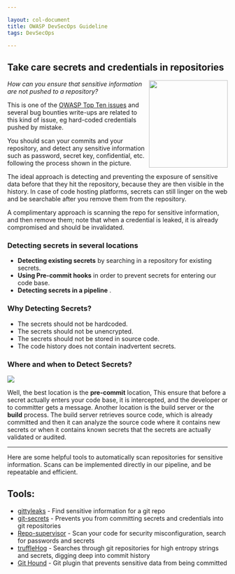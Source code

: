 ```yaml
---

layout: col-document
title: OWASP DevSecOps Guideline
tags: DevSecOps

---
```


## Take care secrets and credentials in repositories

<img align="right" width="180" height="200" src="{{site.basePath}}/latest//assets/images/Cred scanning.png">
<em>How can you ensure that sensitive information are not pushed to a repository?</em>

This is one of the [OWASP Top Ten issues](https://owasp.org/www-project-top-ten/2017/A3_2017-Sensitive_Data_Exposure) and
several bug bounties write-ups are related to this kind of issue, eg hard-coded credentials pushed by mistake.

You should scan your commits and your repository, and detect any sensitive information such as password, secret key, confidential, etc.
following the process shown in the picture.
<br/>

The ideal approach is detecting and preventing the exposure of sensitive data before that they hit the repository,
because they are then visible in the history. In case of code hosting platforms, secrets can still linger
on the web and be searchable after you remove them from the repository.

A complimentary approach is scanning the repo for sensitive information, and then remove them;
note that when a credential is leaked, it is already compromised and should be invalidated.

### Detecting secrets in several locations
- **Detecting existing secrets** by searching in a repository for existing secrets.
- **Using Pre-commit hooks** in order to prevent secrets for entering our code base.
- **Detecting secrets in a pipeline** .

### Why Detecting Secrets?
+ The secrets should not be hardcoded.
+ The secrets should not be unencrypted.
+ The secrets should not be stored in source code.
+ The code history does not contain inadvertent secrets.

### Where and when to Detect Secrets?
<img align="center" src="{{site.basePath}}/latest//assets/images/Dev-process.png">  

Well, the best location is the **pre-commit** location, This ensure that before a secret actually enters your code base, it is intercepted, and the developer or to committer gets a message. Another location is the build server or the **build** process. The build server retrieves source code, which is already committed and then it can analyze the source code where it contains new secrets or when it contains known secrets that the secrets are actually validated or audited.

---
Here are some helpful tools to automatically scan repositories for sensitive information.
Scans can be implemented directly in our pipeline, and be repeatable and efficient.

## Tools:

+ [gittyleaks](https://github.com/kootenpv/gittyleaks) - Find sensitive information for a git repo
+ [git-secrets](https://github.com/awslabs/git-secrets) - Prevents you from committing secrets and credentials into git repositories
+ [Repo-supervisor](https://github.com/auth0/repo-supervisor) - Scan your code for security misconfiguration, search for passwords and secrets
+ [truffleHog](https://github.com/dxa4481/truffleHog) - Searches through git repositories for high entropy strings and secrets, digging deep into commit history
+ [Git Hound](https://github.com/ezekg/git-hound) - Git plugin that prevents sensitive data from being committed
